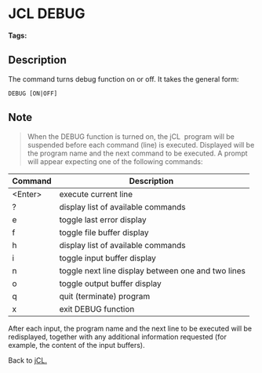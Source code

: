 # JCL DEBUG

<PageHeader />

**Tags:**
<badge text='jcl' vertical='middle' />

## Description

The command turns debug function on or off. It takes the general form:

```
DEBUG [ON|OFF]
```

## Note

> When the DEBUG function is turned on, the jCL  program will be suspended before each command (line) is executed. Displayed will be the program name and the next command to be executed. A prompt will appear expecting one of the following commands:

| Command | Description  |
| --- | --- |
| &lt;Enter&gt; | execute current line |
| ? | display list of available commands |
| e | toggle last error display |
| f | toggle file buffer display |
| h | display list of available commands |
| i | toggle input buffer display |
| n | toggle next line display between one and two lines |
| o | toggle output buffer display |
| q | quit (terminate) program |
| x | exit DEBUG function |

After each input, the program name and the next line to be executed will be redisplayed, together with any additional information requested (for example, the content of the input buffers).

Back to [jCL.](./../README.md)
  
<PageFooter />